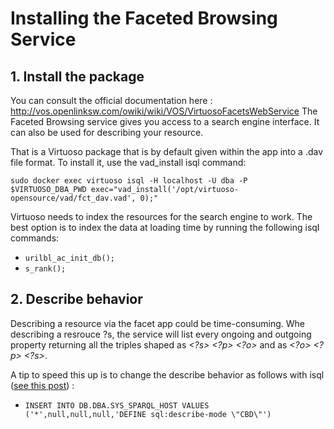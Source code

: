# Installing the Faceted Browsing Service

## 1. Install the package
You can consult the official documentation here : http://vos.openlinksw.com/owiki/wiki/VOS/VirtuosoFacetsWebService
The Faceted Browsing service gives you access to a search engine interface. It can also be used for describing your resource.

That is a Virtuoso package that is by default given within the app into a .dav file format. To install it, use the vad_install isql command:
```
sudo docker exec virtuoso isql -H localhost -U dba -P $VIRTUOSO_DBA_PWD exec="vad_install('/opt/virtuoso-opensource/vad/fct_dav.vad', 0);"
```

Virtuoso needs to index the resources for the search engine to work. The best option is to index the data at loading time by running the following isql commands:
* `urilbl_ac_init_db();`
* `s_rank();`


## 2. Describe behavior

Describing a resource via the facet app could be time-consuming. Whe describing a resrouce ?s, the service will list every ongoing and outgoing property returning all the triples shaped as *<?s> <?p> <?o>* and as *<?o> <?p> <?s>*.

A tip to speed this up is to change the describe behavior as follows with isql ([see this post](https://community.openlinksw.com/t/how-to-change-default-describe-mode-in-faceted-browser/1691/3)) :
* `INSERT INTO DB.DBA.SYS_SPARQL_HOST VALUES ('*',null,null,null,'DEFINE sql:describe-mode \"CBD\"')`
